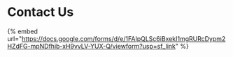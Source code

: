 # Contact Us



{% embed url="https://docs.google.com/forms/d/e/1FAIpQLSc6iBxekI1mgRURcDypm2HZdFG-mpNDfhib-xH9vvLV-YUX-Q/viewform?usp=sf_link" %}
